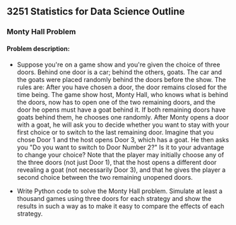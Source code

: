 ## 3251 Statistics for Data Science Outline

### Monty Hall Problem

#### Problem description: 
- Suppose you're on a game show and you're given the choice of three doors. Behind one door is a car; behind the others, goats. The car and the goats were placed randomly behind the doors before the show. The rules are: After you have chosen a door, the door remains closed for the time being. The game show host, Monty Hall, who knows what is behind the doors, now has to open one of the two remaining doors, and the door he opens must have a goat behind it. If both remaining doors have goats behind them, he chooses one randomly. After Monty opens a door with a goat, he will ask you to decide whether you want to stay with your first choice or to switch to the last remaining door. Imagine that you chose Door 1 and the host opens Door 3, which has a goat. He then asks you "Do you want to switch to Door Number 2?" Is it to your advantage to change your choice? Note that the player may initially choose any of the three doors (not just Door 1), that the host opens a different door revealing a goat (not necessarily Door 3), and that he gives the player a second choice between the two remaining unopened doors.


- Write Python code to solve the Monty Hall problem. Simulate at least a thousand games using three doors for each strategy and show the results in such a way as to make it easy to compare the effects of each strategy.
